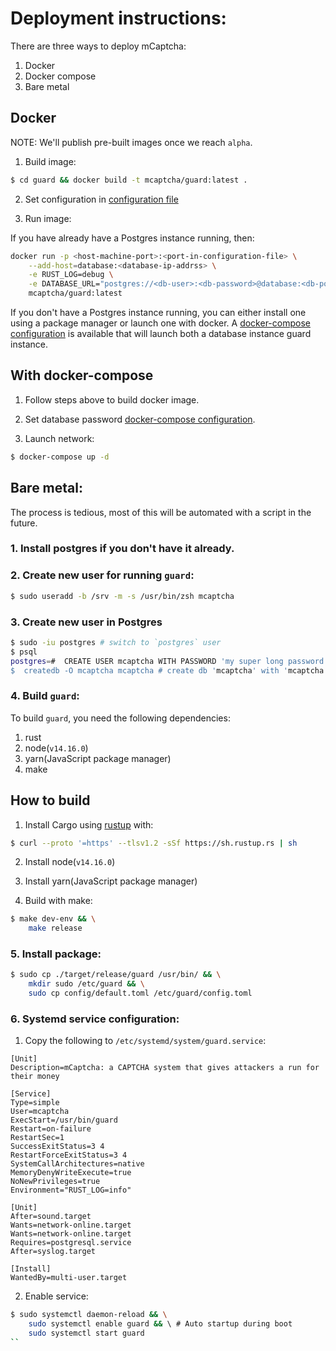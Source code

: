 # Deployment instructions:

There are three ways to deploy mCaptcha:

1. Docker
2. Docker compose
3. Bare metal

## Docker

NOTE: We'll publish pre-built images once we reach `alpha`.

1. Build image:

```bash
$ cd guard && docker build -t mcaptcha/guard:latest .
```

2. Set configuration in [configuration file](../config/default.toml)

3. Run image:

If you have already have a Postgres instance running, then:

```bash
docker run -p <host-machine-port>:<port-in-configuration-file> \
	--add-host=database:<database-ip-addrss> \
	-e RUST_LOG=debug \
	-e DATABASE_URL="postgres://<db-user>:<db-password>@database:<db-port>/<db-name>" \
	mcaptcha/guard:latest
```

If you don't have a Postgres instance running, you can either install
one using a package manager or launch one with docker. A [docker-compose
configuration]('../docker-compose.yml) is available that will launch both
a database instance guard instance.

## With docker-compose

1. Follow steps above to build docker image.

2. Set database password [docker-compose configuration]('../docker-compose.yml).

3. Launch network:

```bash
$ docker-compose up -d
```

## Bare metal:

The process is tedious, most of this will be automated with a script in
the future.

### 1. Install postgres if you don't have it already.

### 2. Create new user for running `guard`:

```bash
$ sudo useradd -b /srv -m -s /usr/bin/zsh mcaptcha
```

### 3. Create new user in Postgres

```bash
$ sudo -iu postgres # switch to `postgres` user
$ psql
postgres=#  CREATE USER mcaptcha WITH PASSWORD 'my super long password and yes you need single quote`;
$  createdb -O mcaptcha mcaptcha # create db 'mcaptcha' with 'mcaptcha' as owner
```

### 4. Build `guard`:

To build `guard`, you need the following dependencies:

1. rust
2. node(`v14.16.0`)
3. yarn(JavaScript package manager)
4. make

## How to build

1. Install Cargo using [rustup](https://rustup.rs/) with:

```bash
$ curl --proto '=https' --tlsv1.2 -sSf https://sh.rustup.rs | sh
```

2. Install node(`v14.16.0`)

3. Install yarn(JavaScript package manager)

4. Build with make:

```bash
$ make dev-env && \
	make release
```

### 5. Install package:

```bash
$ sudo cp ./target/release/guard /usr/bin/ && \
	mkdir sudo /etc/guard && \
	sudo cp config/default.toml /etc/guard/config.toml
```

### 6. Systemd service configuration:

1. Copy the following to `/etc/systemd/system/guard.service`:

```systemd
[Unit]
Description=mCaptcha: a CAPTCHA system that gives attackers a run for their money

[Service]
Type=simple
User=mcaptcha
ExecStart=/usr/bin/guard
Restart=on-failure
RestartSec=1
SuccessExitStatus=3 4
RestartForceExitStatus=3 4
SystemCallArchitectures=native
MemoryDenyWriteExecute=true
NoNewPrivileges=true
Environment="RUST_LOG=info"

[Unit]
After=sound.target
Wants=network-online.target
Wants=network-online.target
Requires=postgresql.service
After=syslog.target

[Install]
WantedBy=multi-user.target
```

2. Enable service:
```bash
$ sudo systemctl daemon-reload && \
	sudo systemctl enable guard && \ # Auto startup during boot
	sudo systemctl start guard
``
